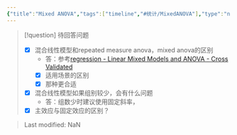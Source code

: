 ```yaml
---
{"title":"Mixed ANOVA","tags":["timeline","#统计/MixedANOVA"],"type":"notes","date":"2023-01-30","aliases":null,"abstract":null,"dg-publish":true,"permalink":"/000-notes/001-test/mixed-anova/","dgPassFrontmatter":true}
---
```




>[!question] 待回答问题
>- [x] 混合线性模型和repeated measure anova，mixed anova的区别
>	- 答：参考[regression - Linear Mixed Models and ANOVA - Cross Validated](https://stats.stackexchange.com/questions/234277/linear-mixed-models-and-anova#:~:text=ANOVA%20models%20have%20the%20feature,model%20or%20just%20mixed%20model)
>	- [x] 适用场景的区别
>	- [x] 那种更合适
>- [x] 混合线性模型如果组别较少，会有什么问题
>	- 答：组数少时建议使用固定斜率，
>- [x] 主效应与固定效应的区别？




> Last modified: NaN